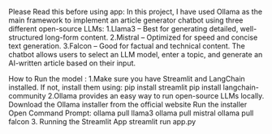 Please Read this before using app: 
In this project, I have used Ollama as the main framework to implement an article generator chatbot using three different
open-source LLMs:
        1.Llama3 – Best for generating detailed, well-structured long-form content.
        2.Mistral – Optimized for speed and concise text generation.
        3.Falcon – Good for factual and technical content.
The chatbot allows users to select an LLM model, enter a topic, and generate an AI-written article based on their input.


How to Run the model :
    1.Make sure you have Streamlit and LangChain installed. If not, install them using:
        pip install streamlit 
        pip install langchain-community
    2.Ollama provides an easy way to run open-source LLMs locally.
        Download the Ollama installer from the official website
        Run the installer
        Open Command Prompt:
            ollama pull llama3
            ollama pull mistral
            ollama pull falcon
    3. Running the Streamlit App
        streamlit run app.py




